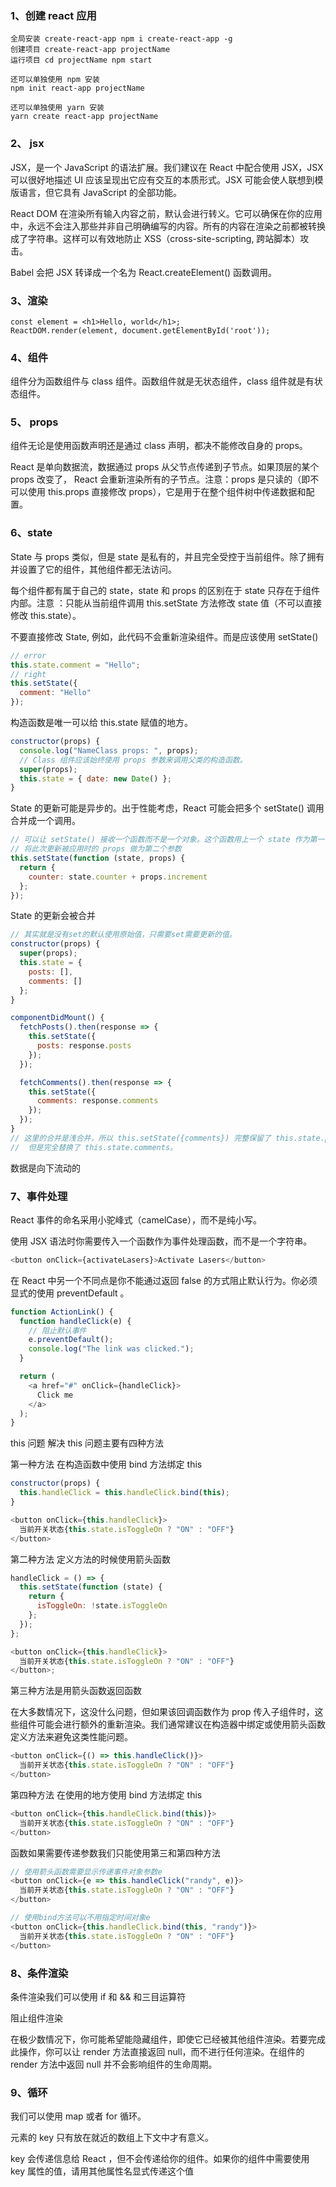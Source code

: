 ### 1、创建 react 应用

    全局安装 create-react-app npm i create-react-app -g
    创建项目 create-react-app projectName
    运行项目 cd projectName npm start

    还可以单独使用 npm 安装
    npm init react-app projectName

    还可以单独使用 yarn 安装
    yarn create react-app projectName

### 2、 jsx

JSX，是一个 JavaScript 的语法扩展。我们建议在 React 中配合使用 JSX，JSX 可以很好地描述 UI 应该呈现出它应有交互的本质形式。JSX 可能会使人联想到模版语言，但它具有 JavaScript 的全部功能。

React DOM 在渲染所有输入内容之前，默认会进行转义。它可以确保在你的应用中，永远不会注入那些并非自己明确编写的内容。所有的内容在渲染之前都被转换成了字符串。这样可以有效地防止 XSS（cross-site-scripting, 跨站脚本）攻击。

Babel 会把 JSX 转译成一个名为 React.createElement() 函数调用。

### 3、渲染

    const element = <h1>Hello, world</h1>;
    ReactDOM.render(element, document.getElementById('root'));

### 4、组件

组件分为函数组件与 class 组件。函数组件就是无状态组件，class 组件就是有状态组件。

### 5、 props

组件无论是使用函数声明还是通过 class 声明，都决不能修改自身的 props。

React 是单向数据流，数据通过 props 从父节点传递到子节点。如果顶层的某个 props 改变了， React 会重新渲染所有的子节点。注意：props 是只读的（即不可以使用 this.props 直接修改 props），它是用于在整个组件树中传递数据和配置。

### 6、state

State 与 props 类似，但是 state 是私有的，并且完全受控于当前组件。除了拥有并设置了它的组件，其他组件都无法访问。

每个组件都有属于自己的 state，state 和 props 的区别在于 state 只存在于组件内部。注意 ：只能从当前组件调用 this.setState 方法修改 state 值（不可以直接修改 this.state）。

不要直接修改 State, 例如，此代码不会重新渲染组件。而是应该使用 setState()

```js
// error
this.state.comment = "Hello";
// right
this.setState({
  comment: "Hello"
});
```

构造函数是唯一可以给 this.state 赋值的地方。

```js
constructor(props) {
  console.log("NameClass props: ", props);
  // Class 组件应该始终使用 props 参数来调用父类的构造函数。
  super(props);
  this.state = { date: new Date() };
}
```

State 的更新可能是异步的。出于性能考虑，React 可能会把多个 setState() 调用合并成一个调用。

```js
// 可以让 setState() 接收一个函数而不是一个对象。这个函数用上一个 state 作为第一个参数，
// 将此次更新被应用时的 props 做为第二个参数
this.setState(function (state, props) {
  return {
    counter: state.counter + props.increment
  };
});
```

State 的更新会被合并

```js
// 其实就是没有set的默认使用原始值，只需要set需要更新的值。
constructor(props) {
  super(props);
  this.state = {
    posts: [],
    comments: []
  };
}

componentDidMount() {
  fetchPosts().then(response => {
    this.setState({
      posts: response.posts
    });
  });

  fetchComments().then(response => {
    this.setState({
      comments: response.comments
    });
  });
}
// 这里的合并是浅合并，所以 this.setState({comments}) 完整保留了 this.state.posts，
//  但是完全替换了 this.state.comments。
```

数据是向下流动的

### 7、事件处理

React 事件的命名采用小驼峰式（camelCase），而不是纯小写。

使用 JSX 语法时你需要传入一个函数作为事件处理函数，而不是一个字符串。

```js
<button onClick={activateLasers}>Activate Lasers</button>
```

在 React 中另一个不同点是你不能通过返回 false 的方式阻止默认行为。你必须显式的使用 preventDefault 。

```js
function ActionLink() {
  function handleClick(e) {
    // 阻止默认事件
    e.preventDefault();
    console.log("The link was clicked.");
  }

  return (
    <a href="#" onClick={handleClick}>
      Click me
    </a>
  );
}
```

this 问题 解决 this 问题主要有四种方法

第一种方法 在构造函数中使用 bind 方法绑定 this

```js
constructor(props) {
  this.handleClick = this.handleClick.bind(this);
}

<button onClick={this.handleClick}>
  当前开关状态{this.state.isToggleOn ? "ON" : "OFF"}
</button>
```

第二种方法 定义方法的时候使用箭头函数

```js
handleClick = () => {
  this.setState(function (state) {
    return {
      isToggleOn: !state.isToggleOn
    };
  });
};

<button onClick={this.handleClick}>
  当前开关状态{this.state.isToggleOn ? "ON" : "OFF"}
</button>;
```

第三种方法是用箭头函数返回函数

在大多数情况下，这没什么问题，但如果该回调函数作为 prop 传入子组件时，这些组件可能会进行额外的重新渲染。我们通常建议在构造器中绑定或使用箭头函数定义方法来避免这类性能问题。

```js
<button onClick={() => this.handleClick()}>
  当前开关状态{this.state.isToggleOn ? "ON" : "OFF"}
</button>
```

第四种方法 在使用的地方使用 bind 方法绑定 this

```js
<button onClick={this.handleClick.bind(this)}>
  当前开关状态{this.state.isToggleOn ? "ON" : "OFF"}
</button>
```

函数如果需要传递参数我们只能使用第三和第四种方法

```js
// 使用箭头函数需要显示传递事件对象参数e
<button onClick={e => this.handleClick("randy", e)}>
  当前开关状态{this.state.isToggleOn ? "ON" : "OFF"}
</button>

// 使用bind方法可以不用指定时间对象e
<button onClick={this.handleClick.bind(this, "randy")}>
  当前开关状态{this.state.isToggleOn ? "ON" : "OFF"}
</button>
```

### 8、条件渲染

条件渲染我们可以使用 if 和 && 和三目运算符

阻止组件渲染

在极少数情况下，你可能希望能隐藏组件，即使它已经被其他组件渲染。若要完成此操作，你可以让 render 方法直接返回 null，而不进行任何渲染。在组件的 render 方法中返回 null 并不会影响组件的生命周期。

### 9、循环

我们可以使用 map 或者 for 循环。

元素的 key 只有放在就近的数组上下文中才有意义。

key 会传递信息给 React ，但不会传递给你的组件。如果你的组件中需要使用 key 属性的值，请用其他属性名显式传递这个值
